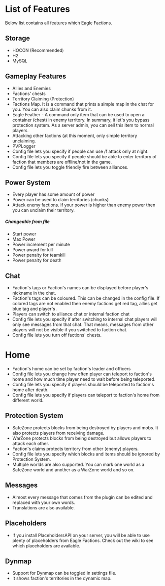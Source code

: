 # List of Features

Below list contains all features which Eagle Factions.

## Storage

- HOCON (Recommended)
- H2
- MySQL

## Gameplay Features

- Allies and Enemies
- Factions' chests
- Territory Claiming (Protection)
- Factions Map. It is a command that prints a simple map in the chat for you. You can also claim chunks from it.
- Eagle Feather - A command only item that can be used to open a container (chest) in enemy territory. In summary, it let's you bypass protection system.
As a server admin, you can sell this item to normal players.
- Attacking other factions (at this moment, only simple territory unclaiming.
- PVPLogger
- Config file lets you specify if people can use /f attack only at night.
- Config file lets you specify if people should be able to enter territory of faction that members are offline/not in the game.
- Config file lets you toggle friendly fire between alliances.

## Power System

- Every player has some amount of power
- Power can be used to claim territories (chunks)
- Attack enemy factions. If your power is higher than enemy power then you can unclaim their territory.

##### Changeable from file

- Start power
- Max Power
- Power increment per minute
- Power award for kill
- Power penalty for teamkill
- Power penalty for death

## Chat

- Faction's tags or Faction's names can be displayed before player's nickname in the chat.
- Faction's tags can be coloured. This can be changed in the config file. 
If colored tags are not enabled then enemy factions get red tag, allies get blue tag and player's .
- Players can switch to alliance chat or internal faction chat
- Config file lets you specify if after switching to internal chat players will only see messages from that chat. 
That means, messages from other players will not be visible if you switched to faction chat.
- Config file lets you turn off factions' chests.

# Home

- Faction's home can be set by faction's leader and officers
- Config file lets you change how often player can teleport to faction's home and how much time player need to wait before being teleported.
- Config file lets you specify if players should be teleported to faction's home after death.
- Config file lets you specify if players can teleport to faction's home from different world.

## Protection System

- SafeZone protects blocks from being destroyed by players and mobs. It also protects players from receiving damage.
- WarZone protects blocks from being destroyed but allows players to attack each other.
- Faction's claims protects territory from other (enemy) players.
- Config file lets you specify which blocks and items should be ignored by Protection System.
- Multiple worlds are also supported. You can mark one world as a SafeZone world and another as a WarZone world and so on.

## Messages

- Almost every message that comes from the plugin can be edited and replaced with your own words.
- Translations are also available.

## Placeholders

- If you install PlaceholdersAPI on your server, you will be able to use plenty of placeholders from Eagle Factions. Check out the wiki to see which placeholders are available.

## Dynmap

- Support for Dynmap can be toggled in settings file.
- It shows faction's territories in the dynamic map.